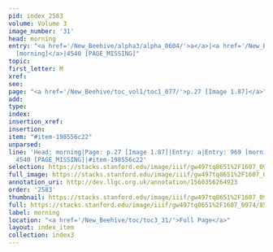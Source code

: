 ```yaml
---
pid: index_2583
volume: Volume 3
image_number: '31'
head: morning
entry: "<a href='/New_Beehive/alpha3/alpha_0604/'>a</a>|<a href='/New_Beehive/toc/toc2_180/'>969
  [morning]</a>|4540 [PAGE_MISSING]"
topic: 
first_letter: M
xref: 
see: 
page: "<a href='/New_Beehive/toc_vol1/toc1_077/'>p.27 [Image 1.87]</a>"
add: 
type: 
index: 
insertion_xref: 
insertion: 
item: "#item-198556c22"
unparsed: 
line: 'Head: morning|Page: p.27 [Image 1.87]|Entry: a|Entry: 969 [morning]|Entry:
  4540 [PAGE_MISSING]|#item-198556c22'
selection: https://stacks.stanford.edu/image/iiif/gw497tq8651%2F1607_0974/855,2053,844,132/full/0/default.jpg
full_image: https://stacks.stanford.edu/image/iiif/gw497tq8651%2F1607_0974/full/full/0/default.jpg
annotation_uri: http://dev.llgc.org.uk/annotation/1560356264923
order: '2583'
thumbnail: https://stacks.stanford.edu/image/iiif/gw497tq8651%2F1607_0974/855,2053,844,132/150,/0/default.jpg
full: https://stacks.stanford.edu/image/iiif/gw497tq8651%2F1607_0974/855,2053,844,132/full/0/default.jpg
label: morning
location: "<a href='/New_Beehive/toc/toc3_31/'>Full Page</a>"
layout: index_item
collection: index3
---
```


